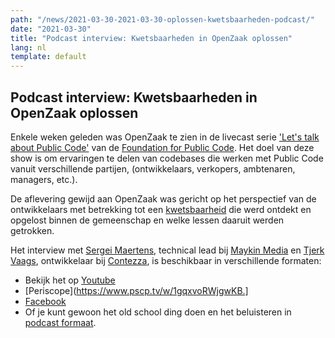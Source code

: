 ```yaml
---
path: "/news/2021-03-30-2021-03-30-oplossen-kwetsbaarheden-podcast/"
date: "2021-03-30"
title: "Podcast interview: Kwetsbaarheden in OpenZaak oplossen"
lang: nl
template: default
---
```


## Podcast interview: Kwetsbaarheden in OpenZaak oplossen

Enkele weken geleden was OpenZaak te zien in de livecast serie ['Let's talk about Public Code'](https://podcast.publiccode.net/) van de [Foundation for Public Code](publiccode.net). Het doel van deze show is om ervaringen te delen van codebases die werken met Public Code vanuit verschillende partijen, (ontwikkelaars, verkopers, ambtenaren, managers, etc.).

De aflevering gewijd aan OpenZaak was gericht op het perspectief van de ontwikkelaars met betrekking tot een [kwetsbaarheid](https://github.com/publiccodenet/projects/issues/20) die werd ontdekt en opgelost binnen de gemeenschap en welke lessen daaruit werden getrokken.

Het interview met [Sergei Maertens](https://github.com/sergei-maertens), technical lead bij [Maykin Media](https://github.com/maykinmedia) en [Tjerk Vaags](https://github.com/TjerkVaags), ontwikkelaar bij [Contezza](https://contezza.nl/), is beschikbaar in verschillende formaten:

- Bekijk het op [Youtube](https://www.youtube.com/watch?v=1xojrumKgfA)
- [Periscope](https://www.pscp.tv/w/1gqxvoRWjgwKB.]
- [Facebook](https://www.facebook.com/publiccodenet/videos/321846445885858/)
- Of je kunt gewoon het old school ding doen en het beluisteren in [podcast formaat](https://podcast.publiccode.net/e/3-sergei-maertens-and-tjerk-vaags-openzaak/).
